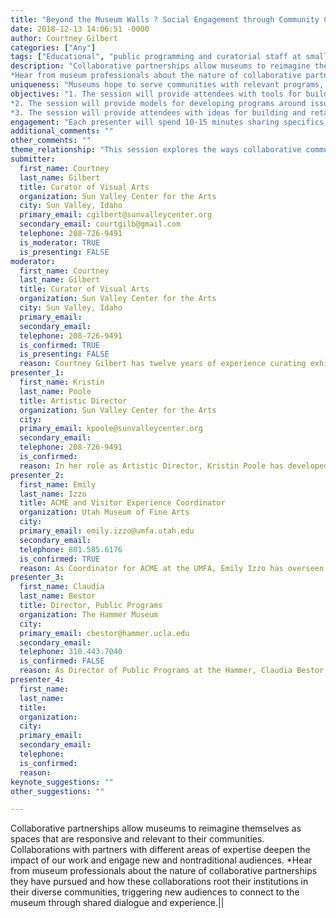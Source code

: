 ```yaml
---
title: "Beyond the Museum Walls ? Social Engagement through Community Collaboration"
date: 2018-12-13 14:06:51 -0000
author: Courtney Gilbert
categories: ["Any"]
tags: ["Educational", "public programming and curatorial staff at small and large museums" ]
description: "Collaborative partnerships allow museums to reimagine themselves as spaces that are responsive and relevant to their communities. Collaborations with partners with different areas of expertise deepen the impact of our work and engage new and nontraditional audiences. 
*Hear from museum professionals about the nature of collaborative partnerships they have pursued and how these collaborations root their institutions in their diverse communities, triggering new audiences to connect to the museum through shared dialogue and experience.|| "
uniqueness: "Museums hope to serve communities with relevant programs, deepening experiences and growing audience. This session examines collaborations with partner organizations that achieve those goals. "
objectives: "1. The session will provide attendees with tools for building collaborative partnerships within their communities.
*2. The session will provide models for developing programs around issues of relevance to their communities, including social, political and environmental topics.
*3. The session will provide attendees with ideas for building and retaining non-traditional museum audiences."
engagement: "Each presenter will spend 10-15 minutes sharing specifics regarding the challenges, benefits and impacts of community collaborations and programming with partners at their institutions. Participants will then break into smaller groups for a 10-15 minute workshop on how the institutions in their group could develop collaborative programs addressing a sample topic or theme within their community. Groups will present the ideas they developed; remaining time will be devoted to Q&A. "
additional_comments: ""
other_comments: ""
theme_relationship: "This session explores the ways collaborative community partnerships can enhance community engagement for cultural institutions. Collaborative programs offer museums opportunities for greater relevance and relatability within their communities. Collaborating not only engages museum staff with other ideas and professional practices, but also engages a wider section of our community by providing a space for dialogue on contemporary social, political and environmental issues and ideas of importance. "
submitter:
  first_name: Courtney
  last_name: Gilbert
  title: Curator of Visual Arts
  organization: Sun Valley Center for the Arts
  city: Sun Valley, Idaho
  primary_email: cgilbert@sunvalleycenter.org
  secondary_email: courtgilb@gmail.com
  telephone: 208-726-9491
  is_moderator: TRUE
  is_presenting: FALSE
moderator:
  first_name: Courtney
  last_name: Gilbert
  title: Curator of Visual Arts
  organization: Sun Valley Center for the Arts
  city: Sun Valley, Idaho
  primary_email: 
  secondary_email: 
  telephone: 208-726-9491
  is_confirmed: TRUE
  is_presenting: FALSE
  reason: Courtney Gilbert has twelve years of experience curating exhibitions that link to other Sun Valley Center for the Arts programs in joint consideration of an idea or topic with contemporary relevance. During this time, she has worked to develop collaborative programs with numerous organizations in the Wood River Valley and beyond. She is interested in the power of collaboration to expand organizations? reach and the success of their mission within their communities.
presenter_1:
  first_name: Kristin
  last_name: Poole
  title: Artistic Director
  organization: Sun Valley Center for the Arts
  city: 
  primary_email: kpoole@sunvalleycenter.org
  secondary_email: 
  telephone: 208-726-9491
  is_confirmed: 
  reason: In her role as Artistic Director, Kristin Poole has developed a new model of programming at the Sun Valley Center ? BIG IDEA projects ? which engage all the organization?s artistic disciplines in exploration of a topic or theme with relevance to our time and place. She has overseen numerous large-scale projects that have incorporated increasing numbers of collaborative partnerships with other Idaho organizations, ranging from beekeeping cooperatives to local churches and synagogues, the US Forest Service and National Park Service. She views collaborative programs as opportunities to engage the entire community in conversation around important topics.Is this presenter confirmed?__X_ Yes                           ___ No
presenter_2:
  first_name: Emily
  last_name: Izzo
  title: ACME and Visitor Experience Coordinator
  organization: Utah Museum of Fine Arts
  city: 
  primary_email: emily.izzo@umfa.utah.edu
  secondary_email: 
  telephone: 801.585.6176
  is_confirmed: TRUE
  reason: As Coordinator for ACME at the UMFA, Emily Izzo has overseen ACME Sessions, public meet-ups at public libraries across Salt Lake City that focus on community engagement through discussion of relevant topics and issues within society. The UMFA recently completed an assessment of this collaborative public program. With a focus on the results of that assessment, Izzo will present ACME as an innovative model for collaborative programming with organizations outside the museum.
presenter_3:
  first_name: Claudia
  last_name: Bestor
  title: Director, Public Programs
  organization: The Hammer Museum
  city: 
  primary_email: cbestor@hammer.ucla.edu
  secondary_email: 
  telephone: 310.443.7040
  is_confirmed: FALSE
  reason: As Director of Public Programs at the Hammer, Claudia Bestor oversees a diverse range or collaborative events with public partners across Los Angeles. She has been invited to talk about the role of partnerships with non-arts organizations in enriching the Hammer?s programming and expanding its reach to audiences across Los Angeles.
presenter_4:
  first_name: 
  last_name: 
  title: 
  organization: 
  city: 
  primary_email: 
  secondary_email: 
  telephone: 
  is_confirmed: 
  reason: 
keynote_suggestions: ""
other_suggestions: ""

---
```

Collaborative partnerships allow museums to reimagine themselves as spaces that are responsive and relevant to their communities. Collaborations with partners with different areas of expertise deepen the impact of our work and engage new and nontraditional audiences. 
*Hear from museum professionals about the nature of collaborative partnerships they have pursued and how these collaborations root their institutions in their diverse communities, triggering new audiences to connect to the museum through shared dialogue and experience.|| 